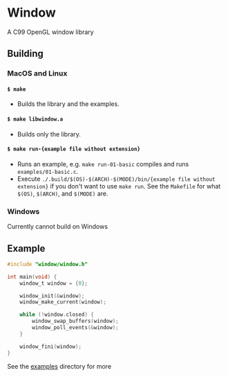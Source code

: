 # Window
A C99 OpenGL window library

## Building
### MacOS and Linux
#### `$ make`
- Builds the library and the examples.

#### `$ make libwindow.a`
- Builds only the library.

#### `$ make run-{example file without extension}`
- Runs an example, e.g. `make run-01-basic` compiles and runs `examples/01-basic.c`.
- Execute `./.build/$(OS)-$(ARCH)-$(MODE)/bin/{example file without extension}` if you don't want to use `make run`. See the `Makefile` for what `$(OS)`, `$(ARCH)`, and `$(MODE)` are.

### Windows
Currently cannot build on Windows

## Example
```c
#include "window/window.h"

int main(void) {
    window_t window = {0};

    window_init(&window);
    window_make_current(window);

    while (!window.closed) {
        window_swap_buffers(window);
        window_poll_events(&window);
    }

    window_fini(window);
}
```

See the [examples](https://www.github.com/nosbod18/window/tree/main/examples) directory for more
